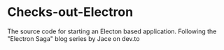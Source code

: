 # Checks-out-Electron
The source code for starting an Electon based application. Following the "Electron Saga" blog series by Jace on dev.to
